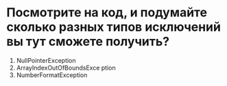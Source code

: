 # Посмотрите на код, и подумайте сколько разных типов исключений вы тут сможете получить?

1. NullPointerException
2. ArrayIndexOutOfВoundsExce
ption
3. NumberFormatException 
